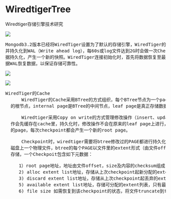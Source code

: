 # WiredtigerTree
Wiredtiger存储引擎技术研究


![](https://i.imgur.com/W4rPg4b.png)

<pre>
Mongodb3.2版本已经将WiredTiger设置为了默认的存储引擎，WiredTiger的写操作会先写入Cache,
并持久化到WAL（Write ahead log），每60s或log文件达到2G时会做一次Checkpoint，将当前的数
据持久化，产生一个新的快照。WiredTiger连接初始化时，首先将数据恢复至最新的快照状态，然后根
据WAL恢复数据，以保证存储可靠性。
</pre>

![](https://i.imgur.com/mZQ2fmC.png)

![](https://i.imgur.com/xP7xFVy.png)

<pre>
WiredTiger的Cache
      WiredTiger的Cache采用BTree的方式组织，每个BTree节点为一个page，root page是BTree
  的根节点，internal page是BTree的中间节点，leaf page是真正存储数据的叶子节点。

      Wiredtiger采用Copy on write的方式管理修改操作（insert、update、delete），修改操
  作会先缓存在cache里，持久化时，修改操作不会在原来的leaf page上进行，而是写入新分配
  的page，每次checkpoint都会产生一个新的root page。

      Checkpoint时，wiredtiger需要将btree修改过的PAGE都进行持久化存储，每个btree对应
  磁盘上一个物理文件，btree的每个PAGE以文件里的extent形式（由文件offset + size标识）
  存储，一个Checkpoit包含如下元数据：

     1）root page地址，地址由文件offset，size及内容的checksum组成
     2) alloc extent list地址，存储从上次checkpoint起新分配的extent列表
     3) discard extent list地址，存储从上次checkpoint起丢弃的extent列表
     5) available extent list地址，存储可分配的extent列表，只有最新的checkpoint包含该列表
     6) file size 如需恢复到该checkpoint的状态，将文件truncate到file size即
</pre>
